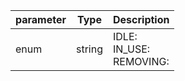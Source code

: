 | parameter | Type | Description |
| ----------- | ----------- |----------- |
| enum  |  string  | IDLE: <br/>IN_USE: <br/>REMOVING:   |